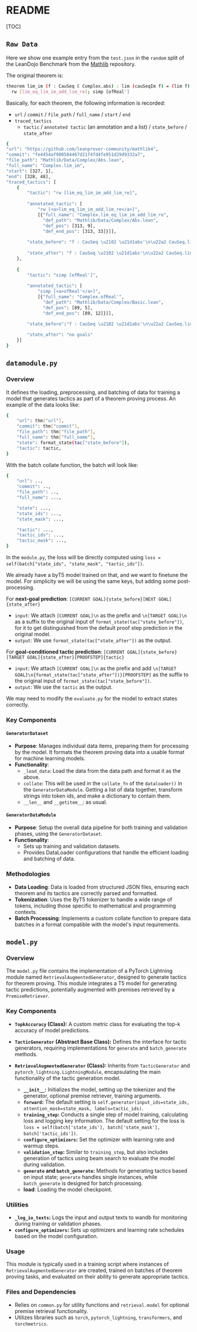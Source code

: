 # README
[TOC]

## `Raw Data`
Here we show one example entry from the `test.json` in the `random` split of the LeanDojo Benchmark from the [Mathlib](https://github.com/leanprover-community/mathlib4/blob/fe4454af900584467d21f4fd4fe951d29d9332a7/Mathlib/Data/Complex/Abs.lean#L327) repository.

The original theorem is:
```bash
theorem lim_im (f : CauSeq ℂ Complex.abs) : lim (cauSeqIm f) = (lim f).im := by
  rw [lim_eq_lim_im_add_lim_re]; simp [ofReal']
```
Basically, for each theorem, the following information is recorded:
- `url` / `commit` / `file_path` / `full_name` / `start` / `end`
- `traced_tactics`
    - `tactic` / `annotated tactic` (an annotation and a list) / `state_before` / `state_after`
```bash
{
"url": "https://github.com/leanprover-community/mathlib4", 
"commit": "fe4454af900584467d21f4fd4fe951d29d9332a7", 
"file_path": "Mathlib/Data/Complex/Abs.lean", 
"full_name": "Complex.lim_im", 
"start": [327, 1], 
"end": [328, 48], 
"traced_tactics": [
    {
        "tactic": "rw [lim_eq_lim_im_add_lim_re]",
    
        "annotated_tactic": [
            "rw [<a>lim_eq_lim_im_add_lim_re</a>]", 
            [{"full_name": "Complex.lim_eq_lim_im_add_lim_re", 
              "def_path": "Mathlib/Data/Complex/Abs.lean", 
              "def_pos": [313, 9], 
              "def_end_pos": [313, 33]}]], 
             
        "state_before": "f : CauSeq \u2102 \u21d1abs'\n\u22a2 CauSeq.lim (cauSeqIm f) = (CauSeq.lim f).im", 
           
        "state_after": "f : CauSeq \u2102 \u21d1abs'\n\u22a2 CauSeq.lim (cauSeqIm f) = (\u2191(CauSeq.lim (cauSeqRe f)) + \u2191(CauSeq.lim (cauSeqIm f)) * I).im"
    }, 
           
    {
        "tactic": "simp [ofReal']", 
      
        "annotated_tactic": [
            "simp [<a>ofReal'</a>]", 
            [{"full_name": "Complex.ofReal'", 
              "def_path": "Mathlib/Data/Complex/Basic.lean", 
              "def_pos": [89, 5], 
              "def_end_pos": [89, 12]}]], 
          
        "state_before":"f : CauSeq \u2102 \u21d1abs'\n\u22a2 CauSeq.lim (cauSeqIm f) = (\u2191(CauSeq.lim (cauSeqRe f)) + \u2191(CauSeq.lim (cauSeqIm f)) * I).im"}, 

        "state_after": "no goals"
    }]
}
```

## `datamodule.py`

### Overview
It defines the loading, preprocessing, and batching of data for training a model that generates tactics as part of a theorem proving process. An example of the data looks like:
```bash
{
    "url": thm["url"],
    "commit": thm["commit"],
    "file_path": thm["file_path"],
    "full_name": thm["full_name"],
    "state": format_state(tac["state_before"]), 
    "tactic": tactic,                            
}
```
With the batch collate function, the batch will look like:
```bash
{
    "url": ..,
    "commit": ..,
    "file_path": ..,
    "full_name": ...,

    "state": ..., 
    "state_ids": ...,
    "state_mask": ...,

    "tactic": ...,
    "tactic_ids": ...,
    "tactic_mask": ...,   
}
```
In the `module.py`, the loss will be directly computed using `loss = self(batch["state_ids", "state_mask", "tactic_ids"])`.

We already have a byT5 model trained on that, and we want to finetune the model. For simplicity we will be using the same keys, but adding some post-processing.

For **next-goal prediction**: 
`[CURRENT GOAL]{state_before}[NEXT GOAL]{state_after}`
- `input`: We attach `[CURRENT GOAL]\n` as the prefix and `\n[TARGET GOAL]\n` as a suffix to the original input of `format_state(tac["state_before"])`, for it to get distinguished from the default proof step prediction in the original model.
- `output`: We use `format_state(tac["state_after"])` as the output.

For **goal-conditioned tactic prediction**: 
`[CURRENT GOAL]{state_before}[TARGET GOAL]{state_after}[PROOFSTEP]{tactic}`
- `input`:  We attach `[CURRENT GOAL]\n` as the prefix and add `\n[TARGET GOAL]\n{format_state(tac["state_after"])}[PROOFSTEP]` as the suffix to the original input of `format_state(tac["state_before"])`.
- `output`: We use the `tactic` as the output.

We may need to modify the `evaluate.py` for the model to extract states correctly.

### Key Components

#### `GeneratorDataset`
- **Purpose**: Manages individual data items, preparing them for processing by the model. It formats the theorem proving data into a usable format for machine learning models.
- **Functionality**:
  - `_load_data`: Load the data from the data path and format it as the above.
  - `collate`: This will be used in the `collate_fn` of the `dataloader()` in the `GeneratorDataModule`. Getting a list of data together, transform strings into token ids, and make a dictionary to contain them.
  - `__len__` and `__getitem__`: as usual.

#### `GeneratorDataModule`
- **Purpose**: Setup the overall data pipeline for both training and validation phases, using the `GeneratorDataset`.
- **Functionality**:
  - Sets up training and validation datasets.
  - Provides DataLoader configurations that handle the efficient loading and batching of data.

### Methodologies

- **Data Loading**: Data is loaded from structured JSON files, ensuring each theorem and its tactics are correctly parsed and formatted.
- **Tokenization**: Uses the ByT5 tokenizer to handle a wide range of tokens, including those specific to mathematical and programming contexts.
- **Batch Processing**: Implements a custom collate function to prepare data batches in a format compatible with the model's input requirements.



## `model.py`

### Overview
The `model.py` file contains the implementation of a PyTorch Lightning module named `RetrievalAugmentedGenerator`, designed to generate tactics for theorem proving. This module integrates a T5 model for generating tactic predictions, potentially augmented with premises retrieved by a `PremiseRetriever`.

### Key Components

- **`TopkAccuracy` (Class):** A custom metric class for evaluating the top-k accuracy of model predictions.
- **`TacticGenerator` (Abstract Base Class):** Defines the interface for tactic generators, requiring implementations for `generate` and `batch_generate` methods.
- **`RetrievalAugmentedGenerator` (Class):** Inherits from `TacticGenerator` and `pytorch_lightning.LightningModule`, encapsulating the main functionality of the tactic generation model.

    - **`__init__`:** Initializes the model, setting up the tokenizer and the generator, optional premise retriever, training arguments.
    - **`forward`:** The default setting is `self.generator(input_ids=state_ids, attention_mask=state_mask, labels=tactic_ids)`.
    - **`training_step`:** Conducts a single step of model training, calculating loss and logging key information. The default setting for the loss is `loss = self(batch['state_ids'], batch['state_mask'], batch['tactic_ids'])`.
    - **`configure_optimizers`:** Set the optimizer with learning rate and warmup steps.
    - **`validation_step`:** Similar to `training_step`, but also includes generation of tactics using beam search to evaluate the model during validation.
    - **`generate` and `batch_generate`:** Methods for generating tactics based on input state; `generate` handles single instances, while `batch_generate` is designed for batch processing.
    - **load**: Loading the model checkpoint.

### Utilities

- **`_log_io_texts`:** Logs the input and output texts to wandb for monitoring during training or validation phases.
- **`configure_optimizers`:** Sets up optimizers and learning rate schedules based on the model configuration.

### Usage
This module is typically used in a training script where instances of `RetrievalAugmentedGenerator` are created, trained on batches of theorem proving tasks, and evaluated on their ability to generate appropriate tactics.

### Files and Dependencies
- Relies on `common.py` for utility functions and `retrieval.model` for optional premise retrieval functionality.
- Utilizes libraries such as `torch`, `pytorch_lightning`, `transformers`, and `torchmetrics`.


